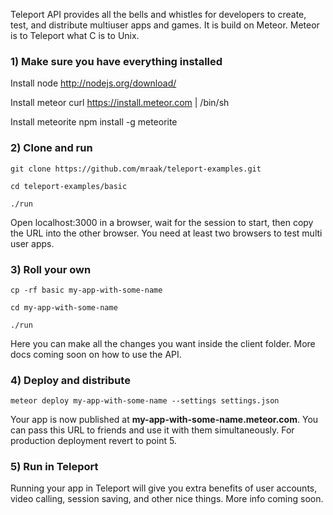 Teleport API provides all the bells and whistles for developers to create, test, and distribute multiuser apps and games. It is build on Meteor. Meteor is to Teleport what C is to Unix.

### 1) Make sure you have everything installed

Install node
http://nodejs.org/download/

Install meteor
curl https://install.meteor.com | /bin/sh

Install meteorite
npm install -g meteorite


### 2) Clone and run

```
git clone https://github.com/mraak/teleport-examples.git

cd teleport-examples/basic

./run
```

Open localhost:3000 in a browser, wait for the session to start, then copy the URL into the other browser. You need at least two browsers to test multi user apps.


### 3) Roll your own

```
cp -rf basic my-app-with-some-name

cd my-app-with-some-name

./run
```

Here you can make all the changes you want inside the client folder. More docs coming soon on how to use the API.


### 4) Deploy and distribute

```
meteor deploy my-app-with-some-name --settings settings.json
```
Your app is now published at <b>my-app-with-some-name.meteor.com</b>. You can pass this URL to friends and use it with them simultaneously. For production deployment revert to point 5.


### 5) Run in Teleport

Running your app in Teleport will give you extra benefits of user accounts, video calling, session saving, and other nice things. More info coming soon.




